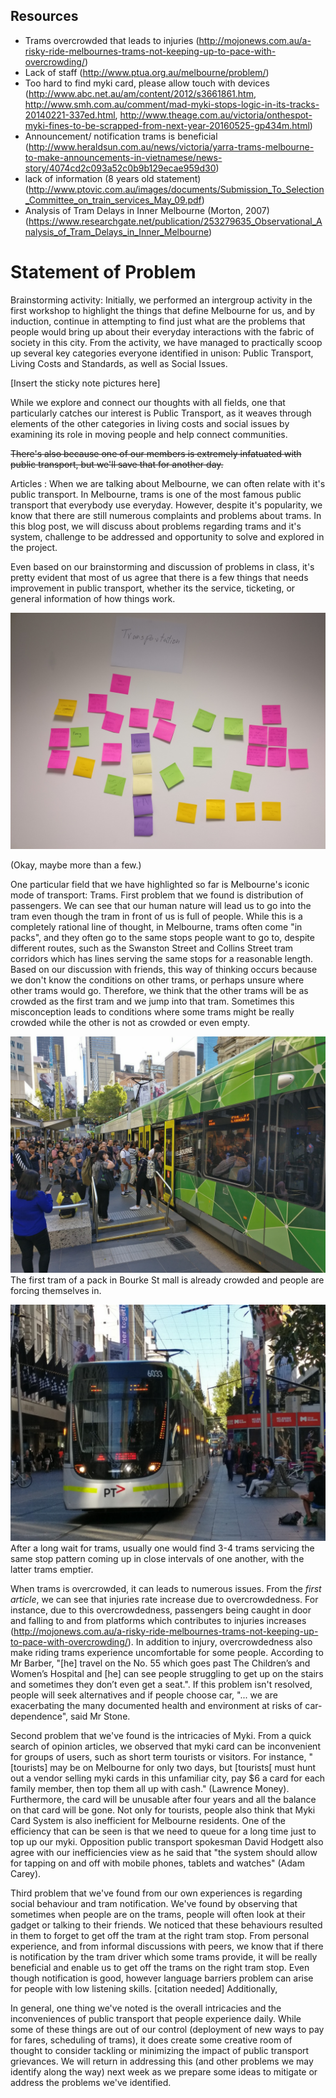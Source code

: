 

## Resources 
- Trams overcrowded that leads to injuries (http://mojonews.com.au/a-risky-ride-melbournes-trams-not-keeping-up-to-pace-with-overcrowding/)
- Lack of staff (http://www.ptua.org.au/melbourne/problem/)
- Too hard to find myki card, please allow touch with devices (http://www.abc.net.au/am/content/2012/s3661861.htm, http://www.smh.com.au/comment/mad-myki-stops-logic-in-its-tracks-20140221-337ed.html, http://www.theage.com.au/victoria/onthespot-myki-fines-to-be-scrapped-from-next-year-20160525-gp434m.html)
- Announcement/ notification trams is beneficial (http://www.heraldsun.com.au/news/victoria/yarra-trams-melbourne-to-make-announcements-in-vietnamese/news-story/4074cd2c093a52c0b9b129ecae959d30)
- lack of information (8 years old statement) (http://www.ptovic.com.au/images/documents/Submission_To_Selection_Committee_on_train_services_May_09.pdf)
- Analysis of Tram Delays in Inner Melbourne (Morton, 2007) (https://www.researchgate.net/publication/253279635_Observational_Analysis_of_Tram_Delays_in_Inner_Melbourne)

# Statement of Problem

Brainstorming activity:
Initially, we performed an intergroup activity in the first workshop to highlight the things that define Melbourne for us, and by induction, continue in attempting to find just what are the problems that people would bring up about their everyday interactions with the fabric of society in this city. From the activity, we have managed to practically scoop up several key categories everyone identified in unison: Public Transport, Living Costs and Standards, as well as Social Issues. 

[Insert the sticky note pictures here]

While we explore and connect our thoughts with all fields, one that particularly catches our interest is Public Transport, as it weaves through elements of the other categories in living costs and social issues by examining its role in moving people and help connect communities. 

~~There's also because one of our members is extremely infatuated with public transport, but we'll save that for another day.~~

Articles :
When we are talking about Melbourne, we can often relate with it's public transport. In Melbourne, trams is one of the most famous public transport that everybody use everyday. However, despite it's popularity, we know that there are still numerous complaints and problems about trams. In this blog post, we will discuss about problems regarding trams and it's system, challenge to be addressed and opportunity to solve and explored in the project.

Even based on our brainstorming and discussion of problems in class, it's pretty evident that most of us agree that there is a few things that needs improvement in public transport, whether its the service, ticketing, or general information of how things work. 

![](img/week1/transportwall.jpg)

(Okay, maybe more than a few.) 

One particular field that we have highlighted so far is Melbourne's iconic mode of transport: Trams. First problem that we found is distribution of passengers. We can see that our human nature will lead us to go into the tram even though the tram in front of us is full of people. While this is a completely rational line of thought, in Melbourne, trams often come "in packs", and they often go to the same stops people want to go to, despite different routes, such as the Swanston Street and Collins Street tram corridors which has lines serving the same stops for a reasonable length. Based on our discussion with friends, this way of thinking occurs because we don't know the conditions on other trams, or perhaps unsure where other trams would go. Therefore, we think that the other trams will be as crowded as the first tram and we jump into that tram. Sometimes this misconception leads to conditions where some trams might be really crowded while the other is not as crowded or even empty. 

![](img/overcrowdedtram.jpg)
The first tram of a pack in Bourke St mall is already crowded and people are forcing themselves in. 

![](img/cominginpacks.jpg)
After a long wait for trams, usually one would find 3-4 trams servicing the same stop pattern coming up in close intervals of one another, with the latter trams emptier. 

When trams is overcrowded, it can leads to numerous issues. From the *first article*, we can see that injuries rate increase due to overcrowdedness. For instance, due to this overcrowdedness, passengers being caught in door and falling to and from platforms which contributes to injuries increases (http://mojonews.com.au/a-risky-ride-melbournes-trams-not-keeping-up-to-pace-with-overcrowding/). In addition to injury, overcrowdedness also make riding trams experience uncomfortable for some people. According to Mr Barber, "[he] travel on the No. 55 which goes past The Children’s and Women’s Hospital and [he] can see people struggling to get up on the stairs and sometimes they don’t even get a seat.". If this problem isn't resolved, people will seek alternatives and if people choose car, "... we are exacerbating the many documented health and environment at risks of car-dependence", said Mr Stone.

Second problem that we've found is the intricacies of Myki. From a quick search of opinion articles, we observed that myki card can be inconvenient for groups of users, such as short term tourists or visitors. For instance, "[tourists] may be on Melbourne for only two days, but [tourists[ must hunt out a vendor selling myki cards in this unfamiliar city, pay $6 a card for each family member, then top them all up with cash." (Lawrence Money). Furthermore, the card will be unusable after four years and all the balance on that card will be gone. Not only for tourists, people also think that Myki Card System is also inefficient for Melbourne residents. One of the efficiency that can be seen is that we need to queue for a long time just to top up our myki. Opposition public transport spokesman David Hodgett also agree with our inefficiencies view as he said that "the system should allow for tapping on and off with mobile phones, tablets and watches" (Adam Carey).

Third problem that we've found from our own experiences is regarding social behaviour and tram notification. We've found by observing that sometimes when people are on the trams, people will often look at their gadget or talking to their friends. We noticed that these behaviours resulted in them to forget to get off the tram at the right tram stop. From personal experience, and from informal discussions with peers, we know that if there is notification by the tram driver which some trams provide, it will be really beneficial and enable us to get off the trams on the right tram stop. Even though notification is good, however language barriers problem can arise for people with low listening skills. [citation needed] Additionally, 

In general, one thing we've noted is the overall intricacies and the inconveniences of public transport that people experience daily. While some of these things are out of our control (deployment of new ways to pay for fares, scheduling of trams), it does create some creative room of thought to consider tackling or minimizing the impact of public transport grievances. We will return in addressing this (and other problems we may identify along the way) next week as we prepare some ideas to mitigate or address the problems we've identified. 